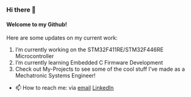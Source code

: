### Hi there 👋

#### Welcome to my Github!

<!--
**ZafeerAbbasi/ZafeerAbbasi** is a ✨ _special_ ✨ repository because its `README.md` (this file) appears on your GitHub profile.
-->

Here are some updates on my current work:

 1. I’m currently working on the STM32F411RE/STM32F446RE Microcontroller
 2. I’m currently learning Embedded C Firmware Development
 3. Check out My-Projects to see some of the cool stuff I’ve made as a Mechatronic Systems Engineer!
- 📫 How to reach me: via [email](mailto:zafeerabbasi57@yahoo.com) [LinkedIn](https://www.linkedin.com/in/zafeerabbasi/)
 
 
<!--
- 👯 I’m looking to collaborate on ...
- 🤔 I’m looking for help with ...
- 💬 Ask me about ...
-->



